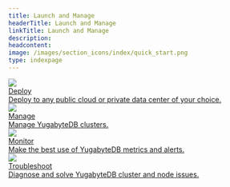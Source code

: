 ```yaml
---
title: Launch and Manage
headerTitle: Launch and Manage
linkTitle: Launch and Manage
description:
headcontent:
image: /images/section_icons/index/quick_start.png
type: indexpage
---
```


<div class="row">
  <div class="col-12 col-md-6 col-lg-12 col-xl-6">
    <a class="section-link icon-offset" href="../deploy/">
      <div class="head">
        <img class="icon" src="/images/section_icons/index/deploy.png" aria-hidden="true" />
        <div class="title">Deploy</div>
      </div>
      <div class="body">
        Deploy to any public cloud or private data center of your choice.
      </div>
    </a>
  </div>
  <div class="col-12 col-md-6 col-lg-12 col-xl-6">
    <a class="section-link icon-offset" href="../manage/">
      <div class="head">
        <img class="icon" src="/images/section_icons/quick_start/sample_apps.png" aria-hidden="true" />
        <div class="title">Manage</div>
      </div>
      <div class="body">
        Manage YugabyteDB clusters.
      </div>
    </a>
  </div>
  <div class="col-12 col-md-6 col-lg-12 col-xl-6">
    <a class="section-link icon-offset" href="./monitor-and-alert/">
      <div class="head">
        <img class="icon" src="/images/section_icons/explore/monitoring.png" aria-hidden="true" />
        <div class="title">Monitor</div>
      </div>
      <div class="body">
        Make the best use of YugabyteDB metrics and alerts.
      </div>
    </a>
  </div>
  <div class="col-12 col-md-6 col-lg-12 col-xl-6">
    <a class="section-link icon-offset" href="../troubleshoot/">
      <div class="head">
        <img class="icon" src="/images/section_icons/index/troubleshoot.png" aria-hidden="true" />
        <div class="title">Troubleshoot</div>
      </div>
      <div class="body">
        Diagnose and solve YugabyteDB cluster and node issues.
      </div>
    </a>
  </div>
</div>
